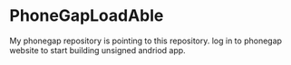 # PhoneGapLoadAble
My phonegap repository is pointing to this repository.
log in to phonegap website to start building unsigned andriod app.
